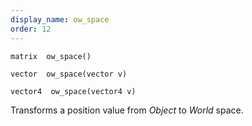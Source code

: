 ```yaml
---
display_name: ow_space
order: 12
---
```

`matrix  ow_space()`

`vector  ow_space(vector v)`

`vector4  ow_space(vector4 v)`

Transforms a position value from *Object* to *World* space.
